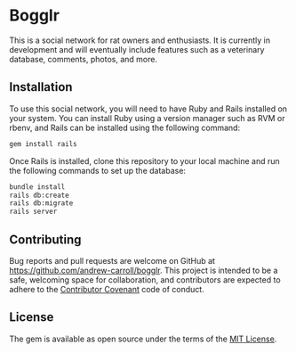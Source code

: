 # Bogglr

This is a social network for rat owners and enthusiasts. It is currently in development and will eventually include features such as a veterinary database, comments, photos, and more.

## Installation

To use this social network, you will need to have Ruby and Rails installed on your system. You can install Ruby using a version manager such as RVM or rbenv, and Rails can be installed using the following command:

```ruby
gem install rails
```

Once Rails is installed, clone this repository to your local machine and run the following commands to set up the database:

```bash
bundle install
rails db:create
rails db:migrate
rails server
```

## Contributing

Bug reports and pull requests are welcome on GitHub at https://github.com/andrew-carroll/bogglr. This project is intended to be a safe, welcoming space for collaboration, and contributors are expected to adhere to the [Contributor Covenant](https://www.contributor-covenant.org/) code of conduct.

## License

The gem is available as open source under the terms of the [MIT License](https://opensource.org/licenses/MIT).
